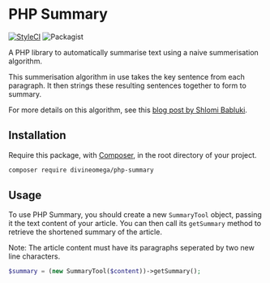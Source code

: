 # PHP Summary

[![StyleCI](https://styleci.io/repos/47579407/shield?branch=master)](https://styleci.io/repos/47579407)
![Packagist](https://img.shields.io/packagist/dt/DivineOmega/php-summary.svg)

A PHP library to automatically summarise text using a naive summerisation algorithm.

This summerisation algorithm in use takes the key sentence from each paragraph. It then strings these resulting sentences together to form to summary.

For more details on this algorithm, see this [blog post by Shlomi Babluki](http://thetokenizer.com/2013/04/28/build-your-own-summary-tool/).

## Installation

Require this package, with [Composer](https://getcomposer.org/), in the root directory of your project.

```bash
composer require divineomega/php-summary
```

## Usage

To use PHP Summary, you should create a new `SummaryTool` object, passing it the text content of your article. You can then call its `getSummary` method to retrieve the shortened summary of the article.

Note: The article content must have its paragraphs seperated by two new line characters.

```php
$summary = (new SummaryTool($content))->getSummary();
```
